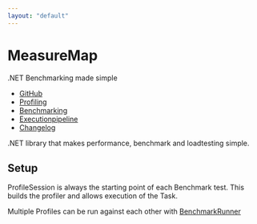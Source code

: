 ```yaml
---
layout: "default"
---
```

# MeasureMap

.NET Benchmarking made simple

- [GitHub](https://github.com/WickedFlame/MeasureMap)
- [Profiling](profiling)
- [Benchmarking](benchmarking)
- [Executionpipeline](executionpipeline)
- [Changelog](changelog)


.NET library that makes performance, benchmark and loadtesting simple.

## Setup
ProfileSession is always the starting point of each Benchmark test.
This builds the profiler and allows execution of the Task. 

Multiple Profiles can be run against each other with [BenchmarkRunner](benchmarking)